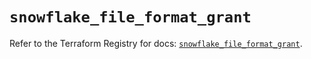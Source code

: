 # `snowflake_file_format_grant`

Refer to the Terraform Registry for docs: [`snowflake_file_format_grant`](https://registry.terraform.io/providers/snowflake-labs/snowflake/0.87.1/docs/resources/file_format_grant).
